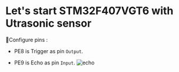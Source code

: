 # Let's start STM32F407VGT6 with Utrasonic sensor
💠Configure pins :
- PE8 is Trigger as pin `Output`.
+ PE9 is Echo as pin `Input`.
![echo](https://github.com/DNZioo/STM32F407VGT6_Project/assets/132254089/12b037d4-8731-41ab-92fc-d15b0deb96b2)
